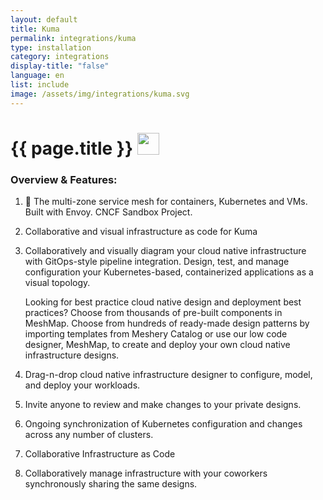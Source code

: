 ```yaml
---
layout: default
title: Kuma
permalink: integrations/kuma
type: installation
category: integrations
display-title: "false"
language: en
list: include
image: /assets/img/integrations/kuma.svg
---
```


<h1>{{ page.title }} <img src="{{ page.image }}" style="width: 35px; height: 35px;" /></h1>


<!-- This needs replaced with the Category property, not the sub-category.
 #### Category: kuma -->

### Overview & Features:
1. 🐻 The multi-zone service mesh for containers, Kubernetes and VMs. Built with Envoy. CNCF Sandbox Project.

2. Collaborative and visual infrastructure as code for Kuma

4. 
    Collaboratively and visually diagram your cloud native infrastructure with GitOps-style pipeline integration. Design, test, and manage configuration your Kubernetes-based, containerized applications as a visual topology.



    Looking for best practice cloud native design and deployment best practices? Choose from thousands of pre-built components in MeshMap. Choose from hundreds of ready-made design patterns by importing templates from Meshery Catalog or use our low code designer, MeshMap, to create and deploy your own cloud native infrastructure designs.



5. Drag-n-drop cloud native infrastructure designer to configure, model, and deploy your workloads.

6. Invite anyone to review and make changes to your private designs.

7. Ongoing synchronization of Kubernetes configuration and changes across any number of clusters.

8. Collaborative Infrastructure as Code

9. Collaboratively manage infrastructure with your coworkers synchronously sharing the same designs.

